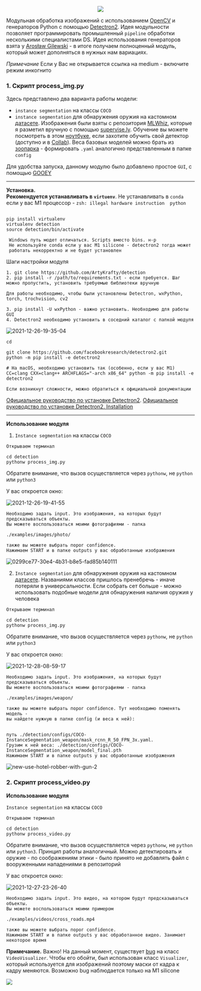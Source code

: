 <p align="center"><img src='https://i.ibb.co/rbJmBSV/Computer-Vision-Object-Detection-original.jpg'></p>


Модульная обработка изображений с использованием [OpenCV](https://opencv.org/) и генераторов Python с помощью [Detectron2](https://github.com/facebookresearch/detectron2). Идея модульности позволяет программировать промышленный `pipeline` обработки несколькими специалистами DS. Идея использования генераторов взята у [Arosław Gilewski](https://medium.com/deepvisionguru/modular-image-processing-pipeline-using-opencv-and-python-generators-9edca3ccb696) - в итоге получаем полноценный модуль, который может дополняться в нужных нам вариациях.  

*Примечание* Если у Вас не открывается ссылка на medium - включите режим инкогнито

<h3> 1. Скрипт process_img.py</h3>

Здесь представлено два варианта работы модели:   

- `instance segmentation` на классы `COCO`
- `instance segmentation` для обнаружения оружия на кастомном [датасете](https://github.com/ArtyKrafty/detection/blob/main/configs/COCO-InstanceSegmentation_weapon/weapon_data.tar). Изображения были взяты с репозитория [MLWhiz](https://github.com/MLWhiz/object_detection), которые я разметил вручную с помощью [supervise.ly](https://supervise.ly/). Обучение вы можете посмотреть в этом [ноутбуке](https://nbviewer.org/github/ArtyKrafty/detection/blob/main/configs/COCO-InstanceSegmentation_weapon/weapon_detection_ipynb__.ipynb), если захотите обучить свой детектор (доступно и в [Collab](https://colab.research.google.com/drive/1TOSFHYrQrxToQ4v5azP8xzpuLcgEKrQ3?usp=sharing)). Веса базовых моделей можно брать из [зоопарка](https://github.com/facebookresearch/detectron2/blob/main/detectron2/model_zoo/model_zoo.py) - формировать `.yaml` аналогично представленным в папке `config`


Для удобства запуска, данному модулю было добавлено простое `GUI`, с помощью [GOOEY](https://github.com/chriskiehl/Gooey)

---
**Установка.   
Рекомендуется устанавливать в `virtuenv`**. Не устанавливать в `conda` если у вас M1 процессор - `zsh: illegal hardware instruction  python`

```

pip install virtualenv
virtualenv detection
source detection/bin/activate

 Windows путь модет отличаться. Scripts вместо bins. н-р
 Не используйте conda если у вас M1 silicone - detectron2 тогда может 
 работать некорректно и не будет установлен

```
Шаги настройки модуля

```
1. git clone https://github.com/ArtyKrafty/detection
2. pip install -r /path/to/requirements.txt - если требуется. Шаг можно пропустить, установить требуемые библиотеки вручную

Для работы необходимо, чтобы были установлены Detectron, wxPython, torch, trochvision, cv2

3. pip install -U wxPython - важно установить. Необходимо для работы GUI
4. Detectron2 необходимо установить в соседний каталог с папкой модуля

```

<img src="https://i.ibb.co/R25y4Lx/2021-12-26-19-35-04.png" alt="2021-12-26-19-35-04" border="0">

```
cd

git clone https://github.com/facebookresearch/detectron2.git
python -m pip install -e detectron2

# На macOS, необходимо установить так (особенно, если у вас M1)
CC=clang CXX=clang++ ARCHFLAGS="-arch x86_64" python -m pip install -e detectron2

Если возникнут сложности, можно обратиться к официальной документации

```
[Официальное руководство по установке Detectron2](https://github.com/facebookresearch/detectron2/blob/3def12bdeaacd35c6f7b3b6c0097b7bc31f31ba4/INSTALL.md). 
[Официальное руководство по установке Detectron2. Installation](https://detectron2.readthedocs.io/en/latest/tutorials/install.html)


___

**Использование модуля**


1. `Instance segmentation` на классы `COCO`

```
Открываем терминал

cd detection
pythonw process_img.py

```

Обратите внимание, что вызов осуществляется через `pythonw`, не `python` или `python3`

У вас откроется окно:

<img src="https://i.ibb.co/fxTtpK0/2021-12-26-19-41-55.png" alt="2021-12-26-19-41-55" border="0">

```
Необходимо задать input. Это изображения, на которых будут предсказываться объекты. 
Вы можете воспользоваться моими фотографиями - папка

./examples/images/photo/

также вы можете выбрать порог confidence. 
Нажимаем START и в папке outputs у вас обработанные изображения

```
<img src="https://i.ibb.co/pz0Twxx/0299ce77-30e4-4b31-b8e5-fad85b140111.jpg" alt="0299ce77-30e4-4b31-b8e5-fad85b140111" border="0">


2. `Instance segmentation` для обнаружения оружия на кастомном [датасете](https://github.com/ArtyKrafty/detection/blob/main/configs/COCO-InstanceSegmentation_weapon/weapon_data.tar). Названиями классов пришлось пренебречь - иначе потеряли в универсальности. Если собрать сет больше - можно использовать подобные модели для обнаружения
наличия оружия у человека

```
Открываем терминал

cd detection
pythonw process_img.py

```

Обратите внимание, что вызов осуществляется через `pythonw`, не `python` или `python3`

У вас откроется окно:

<img src="https://i.ibb.co/t4Q58Kt/2021-12-28-08-59-17.png" alt="2021-12-28-08-59-17" border="0">


```
Необходимо задать input. Это изображения, на которых будут предсказываться объекты. 
Вы можете воспользоваться моими фотографиями - папка

./examples/images/weapon/

также вы можете выбрать порог confidence. Тут необходимо поменять модель - 
вы найдете нужную в папке config (и веса к ней):   


путь ./detection/configs/COCO-InstanceSegmentation_weapon/mask_rcnn_R_50_FPN_3x.yaml. 
Грузим к ней веса: ./detection/configs/COCO-InstanceSegmentation_weapon/model_final.pth
Нажимаем START и в папке outputs у вас обработанные изображения
```
<img src="https://i.ibb.co/8M9Bt3T/new-use-hotel-robber-with-gun-2.jpg" alt="new-use-hotel-robber-with-gun-2" border="0">


<h3> 2. Скрипт process_video.py</h3>

**Использование модуля**


`Instance segmentation` на классы `COCO`

```
Открываем терминал

cd detection
pythonw process_video.py

```

Обратите внимание, что вызов осуществляется через `pythonw`, не `python` или `python3`. Принцип работы аналогичный. Можно детектировать и оружие - 
по соображениям этики - было принято не добавлять файл с вооруженными нападениями в репозиторий

У вас откроется окно:

<img src="https://i.ibb.co/KKBhVRy/2021-12-27-23-26-40.png" alt="2021-12-27-23-26-40" border="0">

```
Необходимо задать input. Это видео, на котором будут предсказываться объекты. 
Вы можете воспользоваться моими примером

./examples/videos/cross_roads.mp4

также вы можете выбрать порог confidence. 
Нажимаем START и в папке outputs у вас обработанное видео. Занимает некоторое время

```
**Примечание.** Важно! На данный момент, существует [bug](https://github.com/facebookresearch/detectron2/issues/3780) на класс
`VideoVisualizer`. Чтобы его обойти, был использован класс `Visualizer`, который используется для изображений
поэтому маски от кадра к кадру меняются. Возможно bug наблюдается только на M1 silicone

![](sample.gif)


